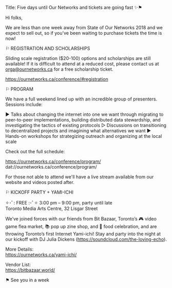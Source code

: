 Title: Five days until Our Networks and tickets are going fast ✨⚑

Hi folks,

We are less than one week away from State of Our Networks 2018 and we expect to sell out, so if you've been waiting to purchase tickets the time is now!

⚐ REGISTRATION AND SCHOLARSHIPS

Sliding scale registration ($20-100) options and scholarships are still available! If it is difficult to attend at a reduced cost, please contact us at orga@ournetworks.ca for a free scholarship ticket.

https://ournetworks.ca/conference/#registration

⚐ PROGRAM

We have a full weekend lined up with an incredible group of presenters. Sessions include:

▶︎ Talks about changing the internet into one we want through migrating to peer-to-peer implementations, building distributed data stewardship, and investigating the tactics of existing protocols
▷ Discussions on transitioning to decentralized projects and imagining what alternatives we want
▶︎ Hands-on workshops for strategizing outreach and organizing at the local scale

Check out the full schedule:  

https://ournetworks.ca/conference/program/  
dat://ournetworks.ca/conference/program/

For those not able to attend we'll have a live stream available from our website and videos posted after.

⚐ KICKOFF PARTY + YAMI-ICHI

✧･ﾟ: FREE :･ﾟ✧  3:00 pm – 9:00 pm, party until late  
Toronto Media Arts Centre, 32 Lisgar Street  

We’ve joined forces with our friends from Bit Bazaar, Toronto’s 🎮 video game flea market, 📚 pop up zine shop, and 🌮 food celebration, and are throwing Toronto’s first Internet Yami-ichi! Stay and party into the night at our kickoff with DJ Julia Dickens (https://soundcloud.com/the-loving-echo).

More Details:  
https://ournetworks.ca/yami-ichi/

Vendor List:  
https://bitbazaar.world/

⚑ See you in a week
